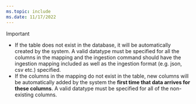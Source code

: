 ```yaml
---
ms.topic: include
ms.date: 11/17/2022
---
```


> [!IMPORTANT]
> * If the table does not exist in the database, it will be automatically created by the system. A valid datatype must be specified for all the columns in the mapping and the ingestion command should have the ingestion mapping included as well as the ingestion format (e.g. json, csv etc.) specified. 
> * If the columns in the mapping do not exist in the table, new columns will be automatically added by the system the **first time that data arrives for these columns**. A valid datatype must be specified for all of the non-existing columns.  
